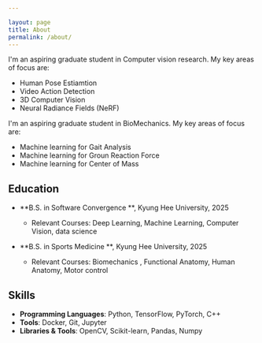 ```yaml
---

layout: page
title: About
permalink: /about/
---
```




I'm an aspiring graduate student in Computer vision research. My key areas of focus are:
- Human Pose Estiamtion
- Video Action Detection
- 3D Computer Vision
- Neural Radiance Fields (NeRF)

I'm an aspiring graduate student in BioMechanics. My key areas of focus are: 
- Machine learning for Gait Analysis
- Machine learning for Groun Reaction Force 
- Machine learning for Center of Mass


## Education
- **B.S. in Software Convergence **, Kyung Hee University, 2025
  - Relevant Courses: Deep Learning, Machine Learning, Computer Vision, data science

- **B.S. in Sports Medicine **, Kyung Hee University, 2025 
  - Relevant Courses: Biomechanics , Functional Anatomy, Human Anatomy, Motor control
  
## Skills
- **Programming Languages**: Python, TensorFlow, PyTorch, C++ 
- **Tools**: Docker, Git, Jupyter
- **Libraries & Tools**: OpenCV, Scikit-learn, Pandas, Numpy 


